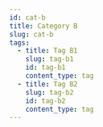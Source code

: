 ```yaml
---
id: cat-b
title: Category B
slug: cat-b
tags:
  - title: Tag B1
    slug: tag-b1
    id: tag-b1
    content_type: tag
  - title: Tag B2
    slug: tag-b2
    id: tag-b2
    content_type: tag
---
```

